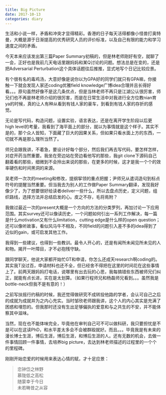 ```yaml
---
title: Big Picture
date: 2017-10-13
categories: diary
---
```


生活和小说一样，矛盾和冲突才显得精彩。香港的日子每天活得都像小怪兽打奥特曼，大概是源于日渐提高的优秀研究人员的评价标准，以及自己有限的能力和学习速度之间的矛盾。  

今天本来应该发出第三篇Paper Summary初稿的，但是林老师刚好有空，就聊了一会，正好也是我前几天电话里跟妈妈和某Q讨论的问题。想法总是在变的，还是把Adversarial Perturbation这个具体话题往后推推，显式地写个日记比较应景。  

有个很有名的毒鸡汤，大意好像是说你以为GPA好的同学们就只有GPA嘛，你接触一下就会发现人家还coding优雅field knowledge广博idea合理并且长得好看。。。原句虽然好像不是这几条优点，但是当林老师不再只是江湖公认很厉害，师兄们也不再是林老师介绍的很厉害，而是在日常生活中对我进行全方位教nian育ya的时候，真的让人有种从看到有钱人家的豪车，到看到有钱人家的存折的感觉。  

无论是写代码，构造问题，设置实验，语言表达，还是在离开学生阶段以后更high level的考量，我看到了海平面上的部分，就以为事情就是这个样子。其实不是的，那个众人皆知，下面藏了巨大的因果关系，但如果只看水面上方的东西，一切就不再是那么理所当然了。

师兄会跟我讲，不着急，要设计好每个部分，然后我们再去写代码，要怎样怎样，对症开药当然重要。我坐在旁边站在旁边看他写的那些，我git clone下源码自己翻着看的那些，细微到不会拎出来说的那些，在更多的时候，这才是我一个个的效率硬伤和时间黑洞的来源。 

吴老师一次次的meeting和修改，提纲挈领的重点把握；尹师兄从遣词造句到标点符号的提醒当然重要。但当我去为别人的工作做Paper Summary翻译，发现我好像少了，为了想要很好给读者deliver一些什么，所以去盘点历史，定义问题，组织路线，选择方法并总结启发的心。皮之不存，毛将焉附？  

我做过最近一次的present大概是一个方向的方法的分类罗列，再加讨论一下应用范围。其实survey还可以像读历史，一个问题如何引出一系列工作解决，每一篇是什么motivation又有什么limitation，cutting edge是什么样的open question；还可以像听故事，看似风马牛不相及，不同field的问题引入差不多的idea得到了近似的gain，或可启发其他工作。

我得到一些建议，也得到一些教训。最令人开心的，还是有闻所未闻见所未见的人和物。揭开一叶障目，才不必抱残守缺。

跟同学聊天，他说大家都开始忙GT和申请，你怎么还成天research啊coding的。其实我T没过百，申请材料也还不全，但已经舍不得把在这里的时间花在这些事情上了。前两天跟妈妈打电话，说哪里有出去玩的心思，我每搞错些东西被师兄们纠正，就能有点长进，实在是太划算。（如果行程师兄和杨磊师兄看到。。。虽然我是bottle-neck但我不是有意的！）

之前写扶摇行约稿的时候，我还觉得做研究不成转投他路的学者，会认可自己之后的成就为成就并为之内心充实。当时邹欣老师跟我讲，这个人的内心其实是充满了困惑和埋怨的。但我那时还没有生出足够偏执的爱意和与之共生的不安，并不能体察其中滋味。

当然，现在也不能体味完全，毕竟他在审判自己可不可以做科研，我只要担忧是不是可以在这读PhD，和水平差太多会不会被群殴就好。而且。。。毕竟我是有未来的漫长博士生涯，博后生涯，博后生涯，和博后生涯的人。还有无数的机会，去做一件事情回顾一件事情，去培养big picture，去达到林老师描述的过程里的一个个的里程碑。

刚刚开始恋爱的时候用来表达心情的赋，才十足应景：

> 恋钟岱之林野  
> 慕陇低之高松  
> 随蒙幸于今日  
> 未若畴昔之从容   